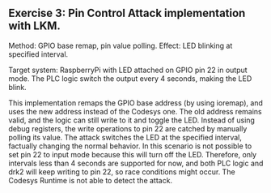 Exercise 3: Pin Control Attack implementation with LKM.
-------------------------------------------------------

Method: GPIO base remap, pin value polling.
Effect: LED blinking at specified interval.

Target system: RaspberryPi with LED attached on GPIO pin 22 in output mode.
The PLC logic switch the output every 4 seconds, making the LED blink.

This implementation remaps the GPIO base address (by using ioremap),
and uses the new address instead of the Codesys one. The old address
remains valid, and the logic can still write to it and toggle the LED.
Instead of using debug registers, the write operations to pin 22
are catched by manually polling its value.
The attack switches the LED at the specified interval, factually changing the normal behavior.
In this scenario is not possible to set pin 22 to input mode because this will turn off the LED.
Therefore, only intervals less than 4 seconds are supported for now, and both PLC logic and drk2
will keep writing to pin 22, so race conditions might occur.
The Codesys Runtime is not able to detect the attack.

